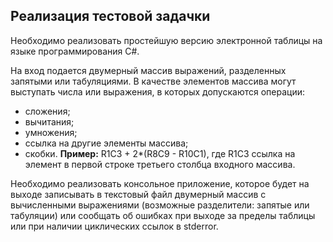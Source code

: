 
## Реализация тестовой задачки

Необходимо реализовать простейшую версию электронной таблицы на языке программирования C#.

На вход подается двумерный массив выражений, разделенных запятыми или табуляциями. В качестве элементов массива могут выступать числа или выражения, в которых допускаются операции:
*	сложения;
*	вычитания;
*	умножения;
*	ссылка на другие элементы массива;
*	скобки.
**Пример:** R1C3 + 2*(R8C9 -  R10C1), где R1C3 ссылка на элемент в первой строке третьего столбца входного массива.

Необходимо реализовать консольное приложение, которое будет на выходе записывать в текстовый файл двумерный массив с вычисленными выражениями (возможные разделители: запятые или табуляции) или сообщать об ошибках при выходе за пределы таблицы или при наличии циклических ссылок в stderror.
